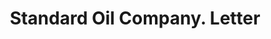 ---
doi: 10.7916/D8W67Z0D
date_other: '1916'
date_other_textual: '1916'
form: correspondence
genre:
- Letters (correspondence)
name:
- Standard Oil Company
object_in_context_url: https://biggert.cul.columbia.edu/items/view/ave_biggert_01810
subject_hierarchical_geographic:
- Sugar Creek, Missouri, United States
- Wood River, Illinois, United States
- Whiting, Indiana, United States
subject_name:
- Standard Oil Company
title: Standard Oil Company. Letter
sort_title: Standard Oil Company. Letter
call_number: ave_biggert_01810
coordinates:
- 39.11805555555556,-94.43555555555555
- 38.863055555555555,-90.0886111111111
- 41.67611111111111,-87.49055555555556
pid: ave_biggert_01810
identifiers: ave_biggert_01810
thumbnail: false
permalink: /biggert/ave_biggert_01810/
layout: iiif-image-page
---